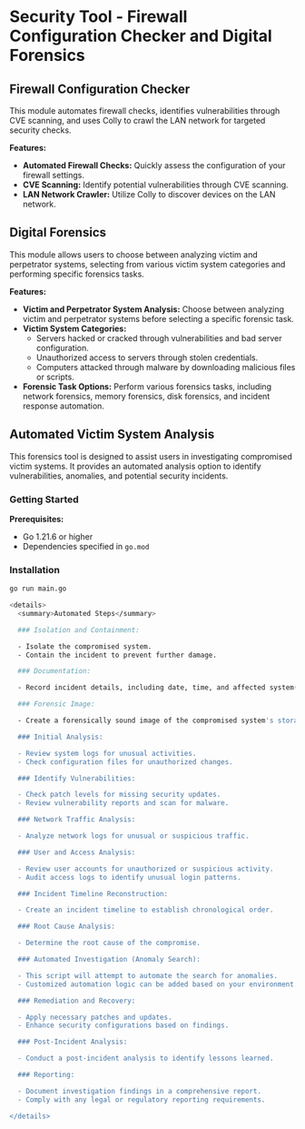 # Security Tool - Firewall Configuration Checker and Digital Forensics

## Firewall Configuration Checker

This module automates firewall checks, identifies vulnerabilities through CVE scanning, and uses Colly to crawl the LAN network for targeted security checks.

**Features:**
- **Automated Firewall Checks:** Quickly assess the configuration of your firewall settings.
- **CVE Scanning:** Identify potential vulnerabilities through CVE scanning.
- **LAN Network Crawler:** Utilize Colly to discover devices on the LAN network.

## Digital Forensics

This module allows users to choose between analyzing victim and perpetrator systems, selecting from various victim system categories and performing specific forensics tasks.

**Features:**
- **Victim and Perpetrator System Analysis:** Choose between analyzing victim and perpetrator systems before selecting a specific forensic task.
- **Victim System Categories:**
  - Servers hacked or cracked through vulnerabilities and bad server configuration.
  - Unauthorized access to servers through stolen credentials.
  - Computers attacked through malware by downloading malicious files or scripts.
- **Forensic Task Options:** Perform various forensics tasks, including network forensics, memory forensics, disk forensics, and incident response automation.

## Automated Victim System Analysis

This forensics tool is designed to assist users in investigating compromised victim systems. It provides an automated analysis option to identify vulnerabilities, anomalies, and potential security incidents.

### Getting Started

**Prerequisites:**
- Go 1.21.6 or higher
- Dependencies specified in `go.mod`

### Installation

```bash
go run main.go

<details>
  <summary>Automated Steps</summary>

  ### Isolation and Containment:

  - Isolate the compromised system.
  - Contain the incident to prevent further damage.

  ### Documentation:

  - Record incident details, including date, time, and affected system(s).

  ### Forensic Image:

  - Create a forensically sound image of the compromised system's storage.

  ### Initial Analysis:

  - Review system logs for unusual activities.
  - Check configuration files for unauthorized changes.

  ### Identify Vulnerabilities:

  - Check patch levels for missing security updates.
  - Review vulnerability reports and scan for malware.

  ### Network Traffic Analysis:

  - Analyze network logs for unusual or suspicious traffic.

  ### User and Access Analysis:

  - Review user accounts for unauthorized or suspicious activity.
  - Audit access logs to identify unusual login patterns.

  ### Incident Timeline Reconstruction:

  - Create an incident timeline to establish chronological order.

  ### Root Cause Analysis:

  - Determine the root cause of the compromise.

  ### Automated Investigation (Anomaly Search):

  - This script will attempt to automate the search for anomalies.
  - Customized automation logic can be added based on your environment.

  ### Remediation and Recovery:

  - Apply necessary patches and updates.
  - Enhance security configurations based on findings.

  ### Post-Incident Analysis:

  - Conduct a post-incident analysis to identify lessons learned.

  ### Reporting:

  - Document investigation findings in a comprehensive report.
  - Comply with any legal or regulatory reporting requirements.

</details>

